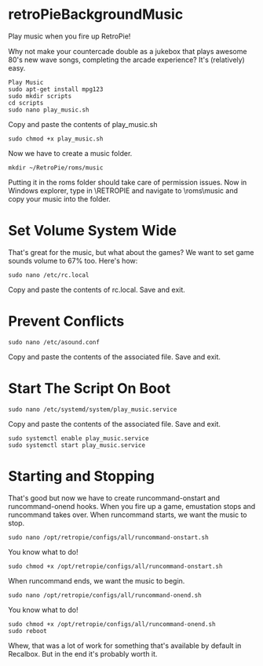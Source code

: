 # retroPieBackgroundMusic
Play music when you fire up RetroPie!

Why not make your countercade double as a jukebox that plays awesome 80's new wave songs, completing the arcade experience? It's (relatively) easy.

```
Play Music
sudo apt-get install mpg123
sudo mkdir scripts
cd scripts
sudo nano play_music.sh
```
Copy and paste the contents of play_music.sh

`sudo chmod +x play_music.sh`

Now we have to create a music folder.

`mkdir ~/RetroPie/roms/music`

Putting it in the roms folder should take care of permission issues.
Now in Windows explorer, type in \\RETROPIE and navigate to \roms\music and copy your music into the folder.

# Set Volume System Wide<br>
That's great for the music, but what about the games? We want to set game sounds volume to 67% too. Here's how:

`sudo nano /etc/rc.local`

Copy and paste the contents of rc.local. Save and exit.

# Prevent Conflicts

`sudo nano /etc/asound.conf`

Copy and paste the contents of the associated file. Save and exit.

# Start The Script On Boot

`sudo nano /etc/systemd/system/play_music.service`

Copy and paste the contents of the associated file. Save and exit.

```
sudo systemctl enable play_music.service
sudo systemctl start play_music.service
```

# Starting and Stopping<br>
That's good but now we have to create runcommand-onstart and runcommand-onend hooks. When you fire up a game, emustation stops and runcommand takes over. When runcommand starts, we want the music to stop.

`sudo nano /opt/retropie/configs/all/runcommand-onstart.sh`

You know what to do!

`sudo chmod +x /opt/retropie/configs/all/runcommand-onstart.sh`

When runcommand ends, we want the music to begin.

`sudo nano /opt/retropie/configs/all/runcommand-onend.sh`

You know what to do!

```
sudo chmod +x /opt/retropie/configs/all/runcommand-onend.sh
sudo reboot
```

Whew, that was a lot of work for something that's available by default in Recalbox. But in the end it's probably worth it.

